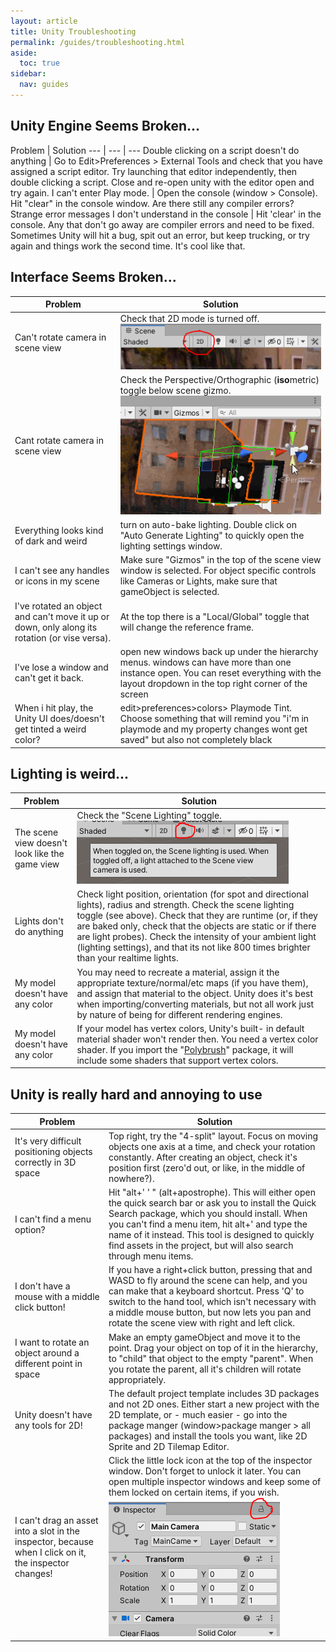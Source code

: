```yaml
---
layout: article
title: Unity Troubleshooting
permalink: /guides/troubleshooting.html
aside:
  toc: true
sidebar:
  nav: guides
---
```

## Unity Engine Seems Broken...

Problem | Solution
--- | --- | ---
Double clicking on a script doesn't do anything |  Go to Edit>Preferences > External Tools and check that you have assigned a script editor. Try launching that editor independently, then double clicking a script. Close and re-open unity with the editor open and try again. 
I can't enter Play mode. | Open the console (window > Console). Hit "clear" in the console window. Are there still any compiler errors? 
Strange error messages I don't understand in the console | Hit 'clear' in the console. Any that don't go away are compiler errors and need to be fixed. Sometimes Unity will hit a bug, spit out an error, but keep trucking, or try again and things work the second time. It's cool like that. 

## Interface Seems Broken...
Problem | Solution
--- | ---
Can't rotate camera in scene view | Check that 2D mode is turned off. ![2DViewMode.png](images/2DViewMode.png)
Cant rotate camera in scene view | Check the Perspective/Orthographic (**iso**metric) toggle below scene gizmo. ![isoPerpToggle.gif](images/isoPerpToggle.gif)
Everything looks kind of dark and weird | turn on auto-bake lighting. Double click on "Auto Generate Lighting" to quickly open the lighting settings window.
I can't see any handles or icons in my scene | Make sure "Gizmos" in the top of the scene view window is selected. For object specific controls like Cameras or Lights, make sure that gameObject is selected.
I've rotated an object and can't move it up or down, only along its rotation (or vise versa). | At the top there is a "Local/Global" toggle that will change the reference frame.
I've lose a window and can't get it back. | open new windows back up under the hierarchy menus. windows can have more than one instance open. You can reset everything with the layout dropdown in the top right corner of the screen
When i hit play, the Unity UI does/doesn't get tinted a weird color? | edit>preferences>colors> Playmode Tint. Choose something that will remind you "i'm in playmode and my property changes wont get saved" but also not completely black

## Lighting is weird...
Problem | Solution
--- | ---
The scene view doesn't look like the game view | Check the "Scene Lighting" toggle. ![SceneLightingToggle](images/SceneLightingToggle.png)
Lights don't do anything | Check light position, orientation (for spot and directional lights), radius and strength. Check the scene lighting toggle (see above). Check that they are runtime (or, if they are baked only, check that the objects are static or if there are light probes). Check the intensity of your ambient light (lighting settings), and that its not like 800 times brighter than your realtime lights. 
My model doesn't have any color | You may need to recreate a material, assign it the appropriate texture/normal/etc maps (if you have them), and assign that material to the object. Unity does it's best when importing/converting materials, but not all work just by nature of being for different rendering engines.
My model doesn't have any color | If your model has vertex colors, Unity's built- in default material shader won't render then. You need a vertex color shader. If you import the "[Polybrush](https://unity3d.com/unity/features/worldbuilding/polybrush)" package, it will include some shaders that support vertex colors.

## Unity is really hard and annoying to use
Problem | Solution
--- | ---
It's very difficult positioning objects correctly in 3D space | Top right, try the "4-split" layout. Focus on moving objects one axis at a time, and check your rotation constantly. After creating an object, check it's position first (zero'd out, or like, in the middle of nowhere?).
I can't find a menu option? | Hit "alt+' ' " (alt+apostrophe). This will either open the quick search bar or ask you to install the Quick Search package, which you should install. When you can't find a menu item, hit alt+' and type the name of it instead. This tool is designed to quickly find assets in the project, but will also search through menu items.
I don't have a mouse with a middle click button! | If you have a right+click button, pressing that and WASD to fly around the scene can help, and you can make that a keyboard shortcut. Press 'Q' to switch to the hand tool, which isn't necessary with a middle mouse button, but now lets you pan and rotate the scene view with right and left click.
I want to rotate an object around a different point in space | Make an empty gameObject and move it to the point. Drag your object on top of it in the hierarchy, to "child" that object to the empty "parent". When you rotate the parent, all it's children will rotate appropriately. 
Unity doesn't have any tools for 2D! | The default project template includes 3D packages and not 2D ones. Either start a new project with the 2D template, or - much easier - go into the package manger (window>package manger > all packages) and install the tools you want, like 2D Sprite and 2D Tilemap Editor.
I can't drag an asset into a slot in the inspector, because when I click on it, the inspector changes! | Click the little lock icon at the top of the inspector window. Don't forget to unlock it later. You can open multiple inspector windows and keep some of them locked on certain items, if you wish. ![InspectorLock.png](images/InspectorLock.png)